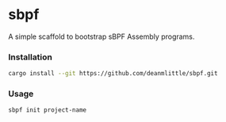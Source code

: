 # sbpf

A simple scaffold to bootstrap sBPF Assembly programs.

### Installation
```sh
cargo install --git https://github.com/deanmlittle/sbpf.git
```

### Usage
```sh
sbpf init project-name
```